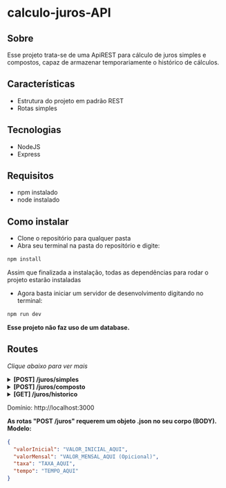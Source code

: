 # calculo-juros-API

## Sobre
Esse projeto trata-se de uma ApiREST para cálculo de juros simples e compostos, capaz de armazenar temporariamente o histórico de cálculos.

## Características
- Estrutura do projeto em padrão REST
- Rotas simples
  

## Tecnologias
- NodeJS
- Express
  

## Requisitos
- npm instalado
- node instalado
  
  
## Como instalar
- Clone o repositório para qualquer pasta
- Abra seu terminal na pasta do repositório e digite:
```cmd
npm install
```

Assim que finalizada a instalação, todas as dependências para rodar o projeto estarão instaladas
- Agora basta iniciar um servidor de desenvolvimento digitando no terminal:
```tex
npm run dev
```
**Esse projeto não faz uso de um database.**


## Routes
_Clique abaixo para ver mais_

<details>
<summary><b>[POST] /juros/simples</b></summary>
<br>

Ao acessar esta rota, inserindo um JSON no Body seguindo o modelo abaixo, a API retornará o resultado do cálculo para Juro Simples e armazenará no histórico este cálculo.

```js

Body:

{
  "valorInicial": 100,
  "valorMensal": 0,
  "taxa": 1,
  "tempo": 10
}

ResponseBody:

{
  "valorAcumulado": "110.00",
  "taxa": "1%",
  "juros": "10.00"
}

```
<br>
Exemplo prático:

![juros-simples](https://raw.githubusercontent.com/brenoww/calculo-juros-API/main/images/juros-simples.png)
<br>
</details> 

<details>
<summary><b>[POST] /juros/composto</b></summary>
Ao acessar esta rota, inserindo um JSON no Body seguindo o modelo abaixo, a API retornará o resultado do cálculo para Juro Simples e armazenará no histórico este cálculo.

```js

Body:

{
  "valorInicial": 100,
  "valorMensal": 0,
  "taxa": 1,
  "tempo": 10
}

ResponseBody:

{
  "valorAcumulado": "110.46",
  "taxa": "1%",
  "juros": "10.46"
}

```
<br>
Exemplo prático:

![juros-composto](https://raw.githubusercontent.com/brenoww/calculo-juros-API/main/images/juros-composto.png)
</details>

<details>
<summary><b>[GET] /juros/historico</b></summary>
<br>
Ao acessar esta rota, a API retornará um Array contendo o histórico de cálculos feitos:

```json
[
  {
    "tipo": "Juros Simples",
    "valorInicial": "100.00",
    "valorAcumulado": "110.00",
    "juros": "10.00",
    "taxa": "1%"
  },
  {
    "tipo": "Juros Composto",
    "valorInicial": "100.00",
    "valorAcumulado": "110.46",
    "juros": "10.46",
    "taxa": "1%"
  }
]
```
<br>
Exemplo prático:

![juros-historico](https://raw.githubusercontent.com/brenoww/calculo-juros-API/main/images/juros-historico.png)
<br>
</details>



Domínio: ht<span>tp://</span>localhost:3000

**As rotas "POST /juros" requerem um objeto .json no seu corpo (BODY). Modelo:**

```json
{
  "valorInicial": "VALOR_INICIAL_AQUI",
  "valorMensal": "VALOR_MENSAL_AQUI (Opicional)",
  "taxa": "TAXA_AQUI",
  "tempo": "TEMPO_AQUI"
}
```
  
